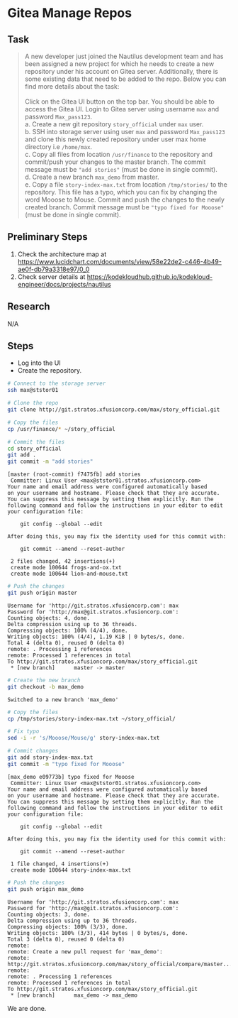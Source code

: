 # Gitea Manage Repos

## Task

> A new developer just joined the Nautilus development team and has been assigned a new project for which he needs to create a new repository under his account on Gitea server. Additionally, there is some existing data that need to be added to the repo. Below you can find more details about the task:<br><br>Click on the Gitea UI button on the top bar. You should be able to access the Gitea UI. Login to Gitea server using username `max` and password `Max_pass123`.<br>a. Create a new git repository `story_official` under `max` user.<br>b. SSH into storage server using user `max` and password `Max_pass123` and clone this newly created repository under user max home directory i.e `/home/max`.<br>c. Copy all files from location `/usr/finance` to the repository and commit/push your changes to the master branch. The commit message must be `"add stories"` (must be done in single commit).<br>d. Create a new branch `max_demo` from master.<br>e. Copy a file `story-index-max.txt` from location `/tmp/stories/` to the repository. This file has a typo, which you can fix by changing the word Mooose to Mouse. Commit and push the changes to the newly created branch. Commit message must be `"typo fixed for Mooose"` (must be done in single commit).


## Preliminary Steps

1. Check the architecture map at https://www.lucidchart.com/documents/view/58e22de2-c446-4b49-ae0f-db79a3318e97/0_0
2. Check server details at https://kodekloudhub.github.io/kodekloud-engineer/docs/projects/nautilus

## Research

N/A

## Steps

* Log into the UI
* Create the repository.

```bash
# Connect to the storage server
ssh max@ststor01

# Clone the repo
git clone http://git.stratos.xfusioncorp.com/max/story_official.git

# Copy the files
cp /usr/finance/* ~/story_official

# Commit the files
cd story_official
git add .
git commit -m "add stories"
```

```
[master (root-commit) f7475fb] add stories
 Committer: Linux User <max@ststor01.stratos.xfusioncorp.com>
Your name and email address were configured automatically based
on your username and hostname. Please check that they are accurate.
You can suppress this message by setting them explicitly. Run the
following command and follow the instructions in your editor to edit
your configuration file:

    git config --global --edit

After doing this, you may fix the identity used for this commit with:

    git commit --amend --reset-author

 2 files changed, 42 insertions(+)
 create mode 100644 frogs-and-ox.txt
 create mode 100644 lion-and-mouse.txt
```

```bash
# Push the changes
git push origin master
```

```
Username for 'http://git.stratos.xfusioncorp.com': max
Password for 'http://max@git.stratos.xfusioncorp.com':
Counting objects: 4, done.
Delta compression using up to 36 threads.
Compressing objects: 100% (4/4), done.
Writing objects: 100% (4/4), 1.19 KiB | 0 bytes/s, done.
Total 4 (delta 0), reused 0 (delta 0)
remote: . Processing 1 references
remote: Processed 1 references in total
To http://git.stratos.xfusioncorp.com/max/story_official.git
 * [new branch]      master -> master
```

```bash
# Create the new branch
git checkout -b max_demo
```

```
Switched to a new branch 'max_demo'
```

```bash
# Copy the files
cp /tmp/stories/story-index-max.txt ~/story_official/

# Fix typo
sed -i -r 's/Mooose/Mouse/g' story-index-max.txt

# Commit changes
git add story-index-max.txt
git commit -m "typo fixed for Mooose"
```

```
[max_demo e09773b] typo fixed for Mooose
 Committer: Linux User <max@ststor01.stratos.xfusioncorp.com>
Your name and email address were configured automatically based
on your username and hostname. Please check that they are accurate.
You can suppress this message by setting them explicitly. Run the
following command and follow the instructions in your editor to edit
your configuration file:

    git config --global --edit

After doing this, you may fix the identity used for this commit with:

    git commit --amend --reset-author

 1 file changed, 4 insertions(+)
 create mode 100644 story-index-max.txt
```

```bash
# Push the changes
git push origin max_demo
```

```
Username for 'http://git.stratos.xfusioncorp.com': max
Password for 'http://max@git.stratos.xfusioncorp.com':
Counting objects: 3, done.
Delta compression using up to 36 threads.
Compressing objects: 100% (3/3), done.
Writing objects: 100% (3/3), 414 bytes | 0 bytes/s, done.
Total 3 (delta 0), reused 0 (delta 0)
remote:
remote: Create a new pull request for 'max_demo':
remote:   http://git.stratos.xfusioncorp.com/max/story_official/compare/master...max_demo
remote:
remote: . Processing 1 references
remote: Processed 1 references in total
To http://git.stratos.xfusioncorp.com/max/story_official.git
 * [new branch]      max_demo -> max_demo
```

We are done.
